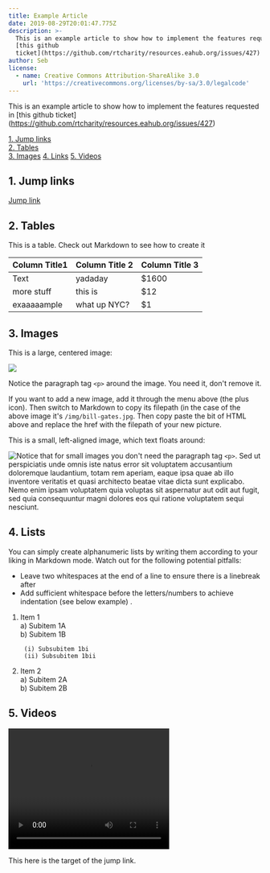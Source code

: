 ```yaml
---
title: Example Article
date: 2019-08-29T20:01:47.775Z
description: >-
  This is an example article to show how to implement the features requested in
  [this github
  ticket](https://github.com/rtcharity/resources.eahub.org/issues/427)
author: Seb
license:
  - name: Creative Commons Attribution-ShareAlike 3.0
    url: 'https://creativecommons.org/licenses/by-sa/3.0/legalcode'
---
```

This is an example article to show how to implement the features requested in \[this github ticket](https://github.com/rtcharity/resources.eahub.org/issues/427)

<a href="#jump-link">1. Jump links</a>\
<a href="#tables">2. Tables</a>\
<a href="#images">3. Images</a>
<a href="#links">4. Links</a>
<a href="#videos">5. Videos</a>

<a name="jump-link"></a>

## 1. Jump links

<a href="#target">Jump link</a>

<a name="tables"></a>

## 2. Tables

This is a table. Check out Markdown to see how to create it

| Column Title1 | Column Title 2 | Column Title 3 |
| ------------- | -------------- | -------------- |
| Text          | yadaday        | $1600          |
| more stuff    | this is        | $12            |
| exaaaaample   | what up NYC?   | $1             |

<a name="images"></a>

## 3. Images

This is a large, centered image:

<p class="article_large_image">
 <img src="/img/bill-gates.jpg" />
</p>

Notice the paragraph tag `<p>` around the image. You need it, don't remove it.

If you want to add a new image, add it through the menu above (the plus icon). Then switch to Markdown to copy its filepath (in the case of the above image it's `/img/bill-gates.jpg`. Then copy paste the bit of HTML above and replace the href with the filepath of your new picture.

This is a small, left-aligned image, which text floats around:

<img class="article_small_image" style="float: left" src="/img/bill-gates.jpg" />

Notice that for small images you don't need the paragraph tag `<p>`. Sed ut perspiciatis unde omnis iste natus error sit voluptatem accusantium doloremque laudantium, totam rem aperiam, eaque ipsa quae ab illo inventore veritatis et quasi architecto beatae vitae dicta sunt explicabo. Nemo enim ipsam voluptatem quia voluptas sit aspernatur aut odit aut fugit, sed quia consequuntur magni dolores eos qui ratione voluptatem sequi nesciunt. 

## 4. Lists

You can simply create alphanumeric lists by writing them according to your liking in Markdown mode. Watch out for the following potential pitfalls:

* Leave two whitespaces at the end of a line to ensure there is a linebreak after
* Add sufficient whitespace before the letters/numbers to achieve indentation (see below example) . 

1. Item 1\
   a) Subitem 1A\
   b) Subitem 1B  
   ```
    (i) Subsubitem 1bi   
    (ii) Subsubitem 1bii
   ```
2. Item 2\
   a) Subitem 2A\
   b) Subitem 2B  

## 5. Videos

<video width="320" height="240" controls>
  <source src="https://www.youtube.com/watch?v=WyprXhvGVYk" type="video">
</video>

<a name="target"></a>This here is the target of the jump link.
